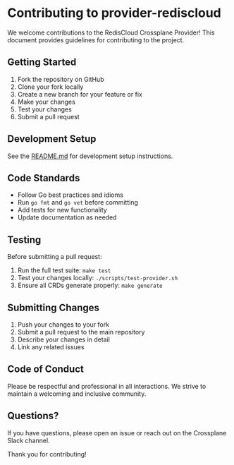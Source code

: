 # Contributing to provider-rediscloud

We welcome contributions to the RedisCloud Crossplane Provider! This document provides guidelines for contributing to the project.

## Getting Started

1. Fork the repository on GitHub
2. Clone your fork locally
3. Create a new branch for your feature or fix
4. Make your changes
5. Test your changes
6. Submit a pull request

## Development Setup

See the [README.md](README.md#developing) for development setup instructions.

## Code Standards

- Follow Go best practices and idioms
- Run `go fmt` and `go vet` before committing
- Add tests for new functionality
- Update documentation as needed

## Testing

Before submitting a pull request:

1. Run the full test suite: `make test`
2. Test your changes locally: `./scripts/test-provider.sh`
3. Ensure all CRDs generate properly: `make generate`

## Submitting Changes

1. Push your changes to your fork
2. Submit a pull request to the main repository
3. Describe your changes in detail
4. Link any related issues

## Code of Conduct

Please be respectful and professional in all interactions. We strive to maintain a welcoming and inclusive community.

## Questions?

If you have questions, please open an issue or reach out on the Crossplane Slack channel.

Thank you for contributing!